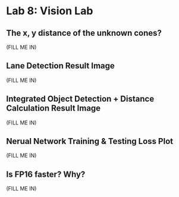 # Lab 8: Vision Lab

## The x, y distance of the unknown cones?
(FILL ME IN)

## Lane Detection Result Image
(FILL ME IN)

## Integrated Object Detection + Distance Calculation Result Image
(FILL ME IN)

## Nerual Network Training & Testing Loss Plot
(FILL ME IN)

## Is FP16 faster? Why?
(FILL ME IN)
